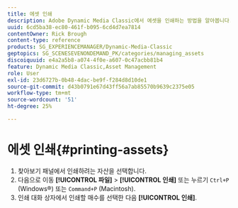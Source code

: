 ```yaml
---
title: 에셋 인쇄
description: Adobe Dynamic Media Classic에서 에셋을 인쇄하는 방법을 알아봅니다.
uuid: 6cd5ba38-ec80-461f-b095-6cd4d7ea7814
contentOwner: Rick Brough
content-type: reference
products: SG_EXPERIENCEMANAGER/Dynamic-Media-Classic
geptopics: SG_SCENESEVENONDEMAND_PK/categories/managing_assets
discoiquuid: e4a2a5b8-a074-4f0e-a607-0c47acbb81b4
feature: Dynamic Media Classic,Asset Management
role: User
exl-id: 23d6727b-0b48-4dac-be9f-f284d8d10de1
source-git-commit: d43b0791e67d43ff56a7ab85570b9639c2375e05
workflow-type: tm+mt
source-wordcount: '51'
ht-degree: 25%

---
```


# 에셋 인쇄{#printing-assets}

1. 찾아보기 패널에서 인쇄하려는 자산을 선택합니다.
1. 다음으로 이동 **[!UICONTROL 파일]** > **[!UICONTROL 인쇄]** 또는 누르기 `Ctrl+P` (Windows®) 또는 `Command+P` (Macintosh).
1. 인쇄 대화 상자에서 인쇄할 매수를 선택한 다음 **[!UICONTROL 인쇄]**.
